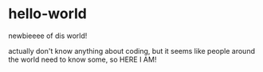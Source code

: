# hello-world
newbieeee of dis world!

actually don't know anything about coding, but it seems like people around the world need to know some, so HERE I AM!
